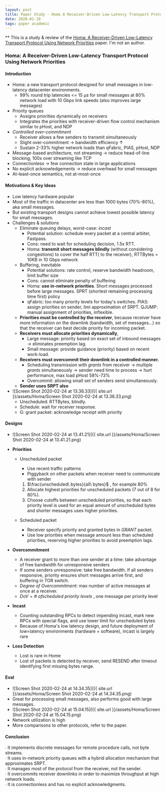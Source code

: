 ```yaml
---
layout: post
title: Paper Study - Homa A Receiver-Driven Low-Latency Transport Protocol Using Network Priorities
date: 2020-02-10
tags: paper academic
---
```

** This is a study & review of the [Homa: A Receiver-Driven Low-Latency Transport Protocol Using Network Priorities](https://people.csail.mit.edu/alizadeh/papers/homa-sigcomm18.pdf) paper. I'm not an author.   


### **Homa: A Receiver-Driven Low-Latency Transport Protocol Using Network Priorities**

#### Introduction

+ Homa: a new transport protocol designed for small messages in low-latency datacenter environments.
  + 99% round trip latencies <= 15 μs for small messages at 80% network load with 10 Gbps link speeds (also improves large messages)
+ Priority queues
  + Assigns priorities dynamically on receivers
  + Integrates the priorities with receiver-driven flow control mechanism similar to pHost, and NDP
+ *Controlled over-commitment*
  + Receiver allows a few senders to transmit simultaneously
  + Slight over-commitment -> bandwidth efficiency ↑
  + Sustain 2-33% higher network loads than qFabric, PIAS, pHost, NDP
+ Message-based architecture, not streaming -> reduce head-of-line blocking, 100x over streaming like TCP
+ Connectionless -> few connection state in large applications
+ No explicit acknowledgements -> reduce overhead for small messages
+ At-least-once semantics, not at-most-once

#### Motivations & Key Ideas

+ Low latency hardware popular
+ Most of the traffic in datacenter are less than 1000 bytes (70%-80%), aka small messages.
+ But existing transport designs cannot achieve lowest possible latency for small messages.
+ Challenges & solutions
  + Eliminate queuing delays, worst-case: *incast*
    + Potential solution: schedule every packet at a central arbiter, Fastpass.
    + Cons: need to wait for scheduling decision, 1.5x RTT.
    + Homa: **transmit short messages blindly** (without considering congestions) to cover the half RTT( to the receiver), RTTBytes = 10KB in 10 Gbps network
  + Buffering, inevitable
    + Potential solutions: rate control, reserve bandwidth headroom, limit buffer size
    + Cons: cannot eliminate penalty of buffering
    + Homa: **use in-network priorities**. Short messages processed before large messages. SPRT (shortest remaining processing time first) policy
    + qFabric: too many priority levels for today's switches. PIAS: assign priorities on sender, limi approximation of SRPT. QJUMP: manual assignment of priorities, inflexible.
  + **Priorities must be controlled by the receiver**, because receiver have more information on the downlink (bandwidth, set of messages...) so that the receiver can best decide priority for incoming packet.
  + **Receivers must allocate priorities dynamically**,
    + Large message: priority based on exact set of inbound messages -> eliminates preemption lag.
    + Small message: provide guidance (priority) based on recent work-load.
  + **Receivers must overcommit their downlink in a controlled manner.**
    + Scheduling transmission with *grants* from receiver -> multiple *grants* simultaneously -> sender need time to process -> hurt performance, max load pHost 58%-73%
    + Overcommit: allowing small set of senders send simultaneously.
  + **Sender uses SRPT also**
+ ![Screen Shot 2020-02-24 at 13.36.33]({{ site.url }}/assets/Homa/Screen Shot 2020-02-24 at 13.36.33.png)
  + Unscheduled: RTTBytes, blindly.
  + Schedule: wait for receiver response.
  + G: grant packet: acknowledge receipt with priority

#### Designs

+ ![Screen Shot 2020-02-24 at 13.41.21]({{ site.url }}/assets/Homa/Screen Shot 2020-02-24 at 13.41.21.png)

+ **Priorities**

  + Unscheduled packet

    + Use recent traffic patterns
    + Piggyback on other packets when receiver need to communicate with sender

    1. $\frac{unscheduled\ bytes}{all\ bytes}$ , for example 80%
    2. Allocate highest priorities for unscheduled packets (7 out of 8 for 80%).
    3. Choose cutoffs between unscheduled priorities, so that each priority level is used for an equal amount of unscheduled bytes and shorter messages uses higher priorities.

  + Scheduled packet

    + Receiver specify priority and granted bytes in *GRANT* packet.
    + Use low priorities when message amount less than scheduled priorities, reserving higher priorities to avoid preemption lags.

+ **Overcommitment**

  + A receiver grant to more than one sender at a time: take advantage of free bandwidth for unresponsive senders
  + If some senders unresponsive: take free bandwidth. If all senders responsive, priority ensures short messages arrive first, and buffering in TOR switch.
  + *Degree of Overcommitment*: max number of active messages at once at a receiver.
  + $DoV = \#\ of scheduled\ priority\ levels$ , one message per priority level

+ **Incast**

  + Counting outstanding RPCs to detect impending incast, mark new RPCs with special flags, and use lower limit for unscheduled bytes
  + Because of Homa's low latency design, and future deployment of low=latency environments (hardware + software), incast is largely rare

+ **Loss Detection**

  + Lost is rare in Home
  + Lost of packets is detected by receiver, send RESEND after timeout identifying first missing bytes range.

#### Eval

+ ![Screen Shot 2020-02-24 at 14.34.35]({{ site.url }}/assets/Homa/Screen Shot 2020-02-24 at 14.34.35.png)
+ Great for processing small messages, also performs good with large messages.
+ ![Screen Shot 2020-02-24 at 15.04.15]({{ site.url }}/assets/Homa/Screen Shot 2020-02-24 at 15.04.15.png)
+ Network utilization is high
+ More comparisons to other protocols, refer to the paper.

#### Conclusion

∙ It implements discrete messages for remote procedure calls, not byte streams.  
∙ It uses in-network priority queues with a hybrid allocation mechanism that approximates SRPT.  
∙ It manages most of the protocol from the receiver, not the sender.  
∙ It overcommits receiver downlinks in order to maximize throughput at high network loads.  
∙ It is connectionless and has no explicit acknowledgments.  
